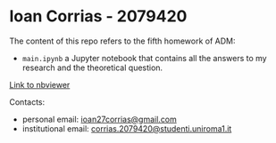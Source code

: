 # Ioan Corrias - 2079420

The content of this repo refers to the fifth homework of ADM:
- `main.ipynb` a Jupyter notebook that contains all the answers to my research and the theoretical question.

[Link to nbviewer](https://nbviewer.org/github/IoanCorrias/ADM-HW05/blob/main/main.ipynb)

Contacts:
- personal email: ioan27corrias@gmail.com
- institutional email: corrias.2079420@studenti.uniroma1.it
